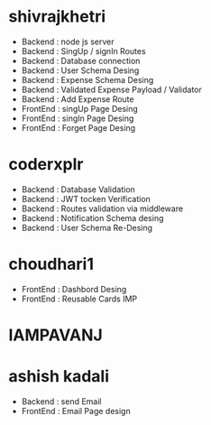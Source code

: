  # shivrajkhetri 
   - Backend :  node js server
   - Backend : SingUp / signIn Routes
   - Backend : Database connection
   - Backend : User Schema Desing
   - Backend : Expense Schema Desing 
   - Backend : Validated Expense Payload / Validator 
   - Backend : Add Expense Route
   - FrontEnd : singUp Page Desing
   - FrontEnd : singIn Page Desing
   - FrontEnd : Forget Page Desing
     
 # coderxplr
   - Backend : Database Validation
   - Backend : JWT tocken Verification
   - Backend : Routes validation via middleware
   - Backend : Notification Schema desing 
   - Backend : User Schema Re-Desing

 # choudhari1
   - FrontEnd : Dashbord Desing 
   - FrontEnd : Reusable Cards IMP
     
 # IAMPAVANJ

     
 # ashish kadali
   - Backend  : send Email 
   - FrontEnd : Email Page design
